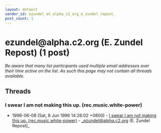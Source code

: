 ```yaml
---
layout: default
sender_id: ezundel_at_alpha_c2_org_e_zundel_repost_
post_count: 1
---
```


# ezundel<span>@</span>alpha.c2.org (E. Zundel Repost) (1 post)

_Be aware that many list participants used multiple email addresses over their time active on the list. As such this page may not contain all threads available._

## Threads

### I swear I am not making this up. (rec.music.white-power)
+ 1996-06-08 (Sat, 8 Jun 1996 14:26:02 +0800) - [I swear I am not making this up. (rec.music.white-power)](/archive/1996/06/19d58992c1333367f4d8848d2f6bef728b5f1b6dfe8bf3a6097ca2f8cbacee7e) - _ezundel@alpha.c2.org (E. Zundel Repost)_

